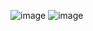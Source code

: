 ![image](https://github.com/user-attachments/assets/c10db0e6-dd59-4546-a96a-634ec983764f)
![image](https://github.com/user-attachments/assets/cf488be2-dda1-4f8b-8776-82c367e0df97)
